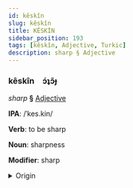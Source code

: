 ```yaml
---
id: kêskîn
slug: kêskîn
title: KÊSKİN
sidebar_position: 193
tags: [kêskîn, Adjective, Turkic]
description: sharp § Adjective
---
```


### kêskîn&emsp;<span kind="abugida">ɔ́ʇɔ̃ɟ</span>

*sharp* **§** [Adjective](../../tags/Adjective)

**IPA**: /ˈkes.kin/

**Verb**: to be sharp

**Noun**: sharpness

**Modifier**: sharp

<details>
    <summary>Origin</summary>
    Turkish keskin /ces.cin/<br/>
    <em>Turkic Language Family</em>
</details>